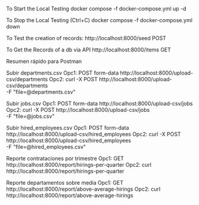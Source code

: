 To Start the Local Testing
docker compose -f docker-compose.yml up -d

To Stop the Local Testing (Ctrl+C)
docker compose -f docker-compose.yml down

To Test the creation of records:
http://localhost:8000/seed POST

To Get the Records of a db via API
http://localhost:8000/items GET



Resumen rápido para Postman

Subir departments.csv
Opc1:
POST form-data
http://localhost:8000/upload-csv/departments
Opc2:
curl -X POST http://localhost:8000/upload-csv/departments \
  -F "file=@departments.csv"



Subir jobs.csv
Opc1:
POST form-data
http://localhost:8000/upload-csv/jobs
Opc2:
curl -X POST http://localhost:8000/upload-csv/jobs \
  -F "file=@jobs.csv"


Subir hired_employees.csv
Opc1:
POST form-data
http://localhost:8000/upload-csv/hired_employees
Opc2:
curl -X POST http://localhost:8000/upload-csv/hired_employees \
  -F "file=@hired_employees.csv"



Reporte contrataciones por trimestre
Opc1:
GET
http://localhost:8000/report/hirings-per-quarter
Opc2:
curl http://localhost:8000/report/hirings-per-quarter



Reporte departamentos sobre media
Opc1:
GET
http://localhost:8000/report/above-average-hirings
Opc2:
curl http://localhost:8000/report/above-average-hirings